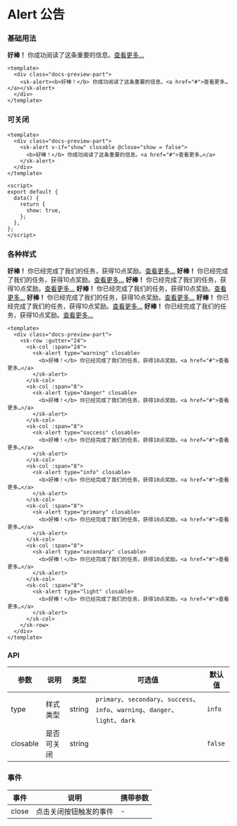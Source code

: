 # Alert 公告

### 基础用法

<div class="docs-preview-part">
  <sk-alert><b>好棒！</b> 你成功阅读了这条重要的信息。<a href="#">查看更多…</a></sk-alert>
</div>

```vue
<template>
  <div class="docs-preview-part">
    <sk-alert><b>好棒！</b> 你成功阅读了这条重要的信息。<a href="#">查看更多…</a></sk-alert>
  </div>
</template>
```

### 可关闭

<AlertClosable />

```vue
<template>
  <div class="docs-preview-part">
    <sk-alert v-if="show" closable @close="show = false">
      <b>好棒！</b> 你成功阅读了这条重要的信息。<a href="#">查看更多…</a>
    </sk-alert>
  </div>
</template>

<script>
export default {
  data() {
    return {
      show: true,
    };
  },
};
</script>
```

### 各种样式

<div class="docs-preview-part">
  <sk-row :gutter="24">
    <sk-col :span="24">
      <sk-alert type="warning" closable>
        <b>好棒！</b> 你已经完成了我们的任务，获得10点奖励。<a href="#">查看更多…</a>
      </sk-alert>
    </sk-col>
    <sk-col :span="8">
      <sk-alert type="danger" closable>
        <b>好棒！</b> 你已经完成了我们的任务，获得10点奖励。<a href="#">查看更多…</a>
      </sk-alert>
    </sk-col>
    <sk-col :span="8">
      <sk-alert type="success" closable>
        <b>好棒！</b> 你已经完成了我们的任务，获得10点奖励。<a href="#">查看更多…</a>
      </sk-alert>
    </sk-col>
    <sk-col :span="8">
      <sk-alert type="info" closable>
        <b>好棒！</b> 你已经完成了我们的任务，获得10点奖励。<a href="#">查看更多…</a>
      </sk-alert>
    </sk-col>
    <sk-col :span="8">
      <sk-alert type="primary" closable>
        <b>好棒！</b> 你已经完成了我们的任务，获得10点奖励。<a href="#">查看更多…</a>
      </sk-alert>
    </sk-col>
    <sk-col :span="8">
      <sk-alert type="secondary" closable>
        <b>好棒！</b> 你已经完成了我们的任务，获得10点奖励。<a href="#">查看更多…</a>
      </sk-alert>
    </sk-col>
    <sk-col :span="8">
      <sk-alert type="light" closable>
        <b>好棒！</b> 你已经完成了我们的任务，获得10点奖励。<a href="#">查看更多…</a>
      </sk-alert>
    </sk-col>
  </sk-row>
</div>

```vue
<template>
  <div class="docs-preview-part">
    <sk-row :gutter="24">
      <sk-col :span="24">
        <sk-alert type="warning" closable>
          <b>好棒！</b> 你已经完成了我们的任务，获得10点奖励。<a href="#">查看更多…</a>
        </sk-alert>
      </sk-col>
      <sk-col :span="8">
        <sk-alert type="danger" closable>
          <b>好棒！</b> 你已经完成了我们的任务，获得10点奖励。<a href="#">查看更多…</a>
        </sk-alert>
      </sk-col>
      <sk-col :span="8">
        <sk-alert type="success" closable>
          <b>好棒！</b> 你已经完成了我们的任务，获得10点奖励。<a href="#">查看更多…</a>
        </sk-alert>
      </sk-col>
      <sk-col :span="8">
        <sk-alert type="info" closable>
          <b>好棒！</b> 你已经完成了我们的任务，获得10点奖励。<a href="#">查看更多…</a>
        </sk-alert>
      </sk-col>
      <sk-col :span="8">
        <sk-alert type="primary" closable>
          <b>好棒！</b> 你已经完成了我们的任务，获得10点奖励。<a href="#">查看更多…</a>
        </sk-alert>
      </sk-col>
      <sk-col :span="8">
        <sk-alert type="secondary" closable>
          <b>好棒！</b> 你已经完成了我们的任务，获得10点奖励。<a href="#">查看更多…</a>
        </sk-alert>
      </sk-col>
      <sk-col :span="8">
        <sk-alert type="light" closable>
          <b>好棒！</b> 你已经完成了我们的任务，获得10点奖励。<a href="#">查看更多…</a>
        </sk-alert>
      </sk-col>
    </sk-row>
  </div>
</template>
```

### API

| 参数     | 说明       | 类型   | 可选值                                                                          | 默认值  |
| -------- | ---------- | ------ | ------------------------------------------------------------------------------- | ------- |
| type     | 样式类型   | string | `primary`、`secondary`、`success`、`info`、`warning`、`danger`、`light`、`dark` | `info`  |
| closable | 是否可关闭 | string |                                                                                 | `false` |

### 事件

| 事件  | 说明                   | 携带参数 |
| ----- | ---------------------- | -------- |
| close | 点击关闭按钮触发的事件 | -        |
